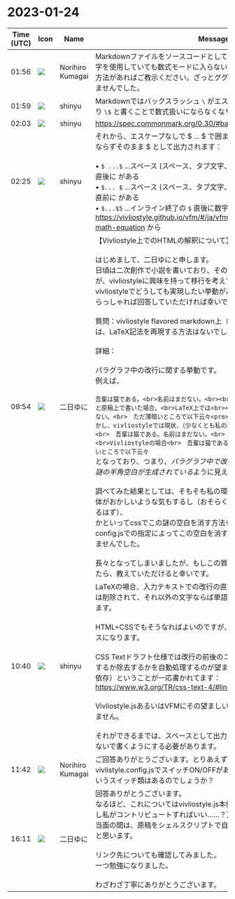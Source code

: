 # 2023-01-24

|Time (UTC)|Icon|Name|Message|
|---|---|---|---|
|01:56|![](https://avatars.slack-edge.com/2023-01-24/4689073193331_8c2914ef883b04d806ba_72.png)|Norihiro Kumagai|Markdownファイルをソースコードとしてvivliostyle buildするとき、'$'文字を使用していても数式モードに入らない(数式モード解釈を無効にする!?)方法があればご教示ください。ざっとググった範囲で見つけることができませんでした。|
|01:59|![](https://avatars.slack-edge.com/2018-04-27/354445776386_e258f5ed5ba887b08668_72.jpg)|shinyu|Markdownではバックスラッシュ `\` がエスケープ文字として使えます。つまり `\$` と書くことで数式扱いにならなくなります。|
|02:03|![](https://avatars.slack-edge.com/2018-04-27/354445776386_e258f5ed5ba887b08668_72.jpg)|shinyu|<https://spec.commonmark.org/0.30/#backslash-escapes>|
|02:25|![](https://avatars.slack-edge.com/2018-04-27/354445776386_e258f5ed5ba887b08668_72.jpg)|shinyu|それから、エスケープなしで $ ... $ で囲まれていても次の場合には数式にならずそのまま $ として出力されます：<br><br>• `$ ...$` ...スペース (スペース、タブ文字、改行など)、インライン開始の `$` 直後に がある<br>• `$... $` ...スペース (スペース、タブ文字、改行など)、インライン終了の `$` 直前に がある<br>• `$...$5` ...インライン終了の `$` 直後に数字 `0...N` がある<br><https://vivliostyle.github.io/vfm/#/ja/vfm#%E6%95%B0%E5%BC%8F-math-equation> から|
|09:54|![](https://avatars.slack-edge.com/2023-01-24/4682033437206_950a6c9111216c78d846_72.png)|二日ゆに|【Vivliostyle上でのHTMLの解釈について】<br><br>はじめまして、二日ゆにと申します。<br>日頃は二次創作で小説を書いており、その組版にはLaTeXを用いてきましたが、vivliostyleに興味を持って移行を考えています。<br>vivliostyleでどうしても実現したい挙動があるので、もし知っている方がいらっしゃれば回答していただければ幸いです。<br><br>質問：vivliostyle flavored markdown上（あるいはvivliostyle上のhtml）では、LaTeX記法を再現する方法はないでしょうか。<br><br>詳細：<br><br>パラグラフ中の改行に関する挙動です。<br>例えば、<br><br>```吾輩は猫である。<br>名前はまだない。<br><br>ただ薄暗いところで以下云々<pre>と原稿上で書いた場合。<br>LaTeX上では<br></pre>　吾輩は猫である。名前はまだない。<br>　ただ薄暗いところで以下云々<pre>と解釈されるはずです。<br><br>しかし、vivliostyleでは現状、（少なくとも私の環境では）<br></pre>LaTeXの場合<br>　吾輩は猫である。名前はまだない。<br>　ただ薄暗いところで以下云々<br><br>Vivliostyleの場合<br>　吾輩は猫である。 名前はまだない。<br>　ただ薄暗いところで以下云々```<br>となっており、つまり、*パラグラフ中で改行した場合、改行に当たる位置に謎の半角空白が生成されている*ように見えます。<br><br>調べてみた結果としては、そもそも私の環境でこれが成り立っていること自体がおかしいような気もするし（おそらく、本来なら出力上でも改行されるはず）、<br>かといってcssでこの謎の空白を消す方法も、<br>config.jsでの指定によってこの空白を消す処理を追加する方法も見つかりませんでした。<br><br>長々となってしまいましたが、もしこの質問に対して何か解答をお持ちでしたら、教えていただけると幸いです。|
|10:40|![](https://avatars.slack-edge.com/2018-04-27/354445776386_e258f5ed5ba887b08668_72.jpg)|shinyu|LaTeXの場合、入力テキストでの改行の直前の文字が全角文字であれば改行は削除されて、それ以外の文字ならば単語間のスペース（U+0020）になります。<br><br>HTML+CSSでもそうなればよいのですが、現状では、常に単語間のスペースになります。<br><br>CSS Textドラフト仕様では改行の前後のコンテキストによってスペースにするか除去するかを自動処理するのが望ましい（だけどそのルールは実装依存）ということが一応書かれてます：<br><https://www.w3.org/TR/css-text-4/#line-break-transform><br><br>Vivliostyle.jsあるいはVFMにその望ましい挙動を実装すればよいかもしれません。<br><br>それができるまでは、スペースとして出力したくないところには改行を入れないで書くようにする必要があります。|
|11:42|![](https://avatars.slack-edge.com/2023-01-24/4689073193331_8c2914ef883b04d806ba_72.png)|Norihiro Kumagai|ご回答ありがとうございます。とりあえず\$を活用させていただきます。<br>vivlistyle.config.jsでスイッチON/OFFがあればありがたいのですが、そういうスイッチ類はあるのでしょうか？|
|16:11|![](https://avatars.slack-edge.com/2023-01-24/4682033437206_950a6c9111216c78d846_72.png)|二日ゆに|回答ありがとうございます。<br>なるほど、これについてはvivliostyle.js本体の実装を待つ必要がある（ないし私がコントリビュートすればいい……？）ということですね。<br>当面の間は、原稿をシェルスクリプトで自動整形して何とかやっていこうと思います。<br><br>リンク先についても確認してみました。<br>一つ勉強になりました。<br><br>わざわざ丁寧にありがとうございます。|
